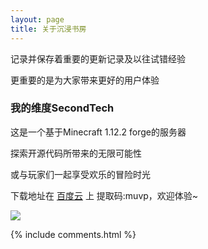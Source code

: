 ```yaml
---
layout: page
title: 关于沉浸书房
---
```


记录并保存着重要的更新记录及以往试错经验

<p>

更重要的是为大家带来更好的用户体验

<h3> 我的维度SecondTech </h3>  

<p>

这是一个基于Minecraft 1.12.2 forge的服务器

<p>

探索开源代码所带来的无限可能性

<p>

或与玩家们一起享受欢乐的冒险时光

<p>

下载地址在 <a target="_blank" href='https://pan.baidu.com/s/1TWgd_Qcnji8IvyO_D6hOsg#list/path=%2F'>百度云</a> 上 提取码:muvp，欢迎体验~

<p>

<p>
<img src="https://media.forgecdn.net/attachments/64/687/img_0008_layer-11.jpg" >

{% include comments.html %}
